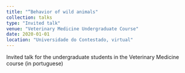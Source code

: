 ```yaml
---
title: "“Behavior of wild animals"
collection: talks
type: "Invited talk"
venue: "Veterinary Medicine Undergraduate Course"
date: 2020-01-01
location: "Universidade do Contestado, virtual"
---
```


Invited talk for the undergraduate students in the Veterinary Medicine course (in portuguese)
